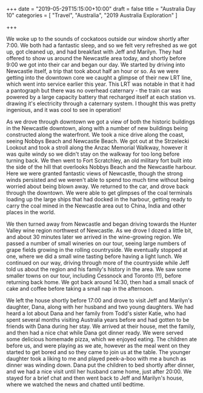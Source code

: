 +++
date = "2019-05-29T15:15:00+10:00"
draft = false
title = "Australia Day 10"
categories = [ "Travel", "Australia", "2019 Australia Exploration" ]

+++

We woke up to the sounds of cockatoos outside our window shortly after 7:00. We both had a fantastic sleep, and so we felt very refreshed as we got up, got cleaned up, and had breakfast with Jeff and Marilyn. They had offered to show us around the Newcastle area today, and shortly before 9:00 we got into their car and began our day. We started by driving into Newcastle itself, a trip that took about half an hour or so. As we were getting into the downtown core we caught a glimpse of their new LRT line, which went into service earlier this year. This LRT was notable in that it had a pantograph but there was no overhead caternary - the train car was powered by a large capacity battery that recharged itself at each station vs. drawing it's electricity through a caternary system. I thought this was pretty ingenious, and it was cool to see in operation!

As we drove through downtown we got a view of both the historic buildings in the Newcastle downtown, along with a number of new buildings being constructed along the waterfront. We took a nice drive along the coast, seeing Nobbys Beach and Newcastle Beach. We got out at the Strzelecki Lookout and took a stroll along the Anzac Memorial Walkway, however it was quite windy so we didn't stay on the walkway for too long before turning back. We then went to Fort Scratchley, an old military fort built into the side of the hill that overlooks Nobbys Beach and the Newcastle harbour. Here we were granted fantastic views of Newcastle, though the strong winds persisted and we weren't able to spend too much time without being worried about being blown away. We returned to the car, and drove back through the downtown. We were able to get glimpses of the coal terminals loading up the large ships that had docked in the harbour, getting ready to carry the coal mined in the Newcastle area out to China, India and other places in the world.

We then turned away from Newcastle and began driving towards the Hunter Valley wine region northwest of Newcastle. As we drove I dozed a little bit, and about 30 minutes later we arrived in the wine-growing region. We passed a number of small wineries on our tour, seeing large numbers of grape fields growing in the rolling countryside. We eventually stopped at one, where we did a small wine tasting before having a light lunch. We continued on our way, driving through more of the countryside while Jeff told us about the region and his family's history in the area. We saw some smaller towns on our tour, including Cessnock and Toronto (!!), before returning back home. We got back around 14:30, then had a small snack of cake and coffee before taking a small nap in the afternoon.

We left the house shortly before 17:00 and drove to visit Jeff and Marilyn's daughter, Dana, along with her husband and two young daughters. We had heard a lot about Dana and her family from Todd's sister Katie, who had spent several months visiting Australia years before and had gotten to be friends with Dana during her stay. We arrived at their house, met the family, and then had a nice chat while Dana got dinner ready. We were served some delicious homemade pizza, which we enjoyed eating. The children ate before us, and were playing as we ate, however as the meal went on they started to get bored and so they came to join us at the table. The younger daughter took a liking to me and played peek-a-boo with me a bunch as dinner was winding down. Dana put the children to bed shortly after dinner, and we had a nice visit until her husband came home, just after 20:00. We stayed for a brief chat and then went back to Jeff and Marilyn's house, where we watched the news and chatted until bedtime.

